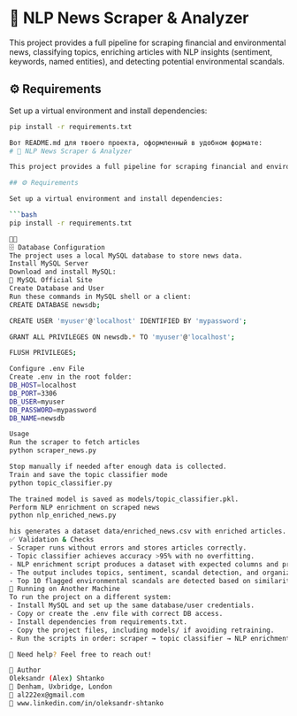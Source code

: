 # 📰 NLP News Scraper & Analyzer

This project provides a full pipeline for scraping financial and environmental news, classifying topics, enriching articles with NLP insights (sentiment, keywords, named entities), and detecting potential environmental scandals.

## ⚙️ Requirements

Set up a virtual environment and install dependencies:

```bash
pip install -r requirements.txt

Вот README.md для твоего проекта, оформленный в удобном формате:
# 📰 NLP News Scraper & Analyzer

This project provides a full pipeline for scraping financial and environmental news, classifying topics, enriching articles with NLP insights (sentiment, keywords, named entities), and detecting potential environmental scandals.

## ⚙️ Requirements

Set up a virtual environment and install dependencies:

```bash
pip install -r requirements.txt


🗄️ Database Configuration
The project uses a local MySQL database to store news data.
Install MySQL Server
Download and install MySQL:
🔗 MySQL Official Site
Create Database and User
Run these commands in MySQL shell or a client:
CREATE DATABASE newsdb;

CREATE USER 'myuser'@'localhost' IDENTIFIED BY 'mypassword';

GRANT ALL PRIVILEGES ON newsdb.* TO 'myuser'@'localhost';

FLUSH PRIVILEGES;

Configure .env File
Create .env in the root folder:
DB_HOST=localhost
DB_PORT=3306
DB_USER=myuser
DB_PASSWORD=mypassword
DB_NAME=newsdb

Usage
Run the scraper to fetch articles
python scraper_news.py

Stop manually if needed after enough data is collected.
Train and save the topic classifier mode
python topic_classifier.py

The trained model is saved as models/topic_classifier.pkl.
Perform NLP enrichment on scraped news
python nlp_enriched_news.py

his generates a dataset data/enriched_news.csv with enriched articles.
✅ Validation & Checks
- Scraper runs without errors and stores articles correctly.
- Topic classifier achieves accuracy >95% with no overfitting.
- NLP enrichment script produces a dataset with expected columns and processed data.
- The output includes topics, sentiment, scandal detection, and organization mentions.
- Top 10 flagged environmental scandals are detected based on similarity scores.
🔄 Running on Another Machine
To run the project on a different system:
- Install MySQL and set up the same database/user credentials.
- Copy or create the .env file with correct DB access.
- Install dependencies from requirements.txt.
- Copy the project files, including models/ if avoiding retraining.
- Run the scripts in order: scraper → topic classifier → NLP enrichment.

📩 Need help? Feel free to reach out!

👤 Author
Oleksandr (Alex) Shtanko
📍 Denham, Uxbridge, London
📧 al222ex@gmail.com
🔗 www.linkedin.com/in/oleksandr-shtanko

